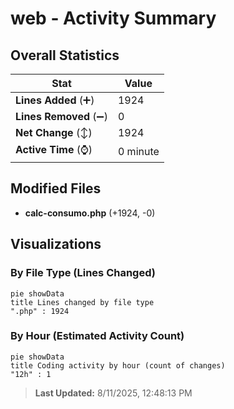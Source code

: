 # web - Activity Summary 

## Overall Statistics

| Stat                   | Value                                                             |
| ---------------------- | ----------------------------------------------------------------- |
| **Lines Added** (➕)   | 1924                                          |
| **Lines Removed** (➖) | 0                                        |
| **Net Change** (↕)    | 1924                |
| **Active Time** (⌚)   | 0 minute |


## Modified Files
- **calc-consumo.php** (+1924, -0)

## Visualizations

### By File Type (Lines Changed)

```mermaid
pie showData
title Lines changed by file type
".php" : 1924
```

### By Hour (Estimated Activity Count)

```mermaid
pie showData
title Coding activity by hour (count of changes)
"12h" : 1
```


> **Last Updated:** 8/11/2025, 12:48:13 PM